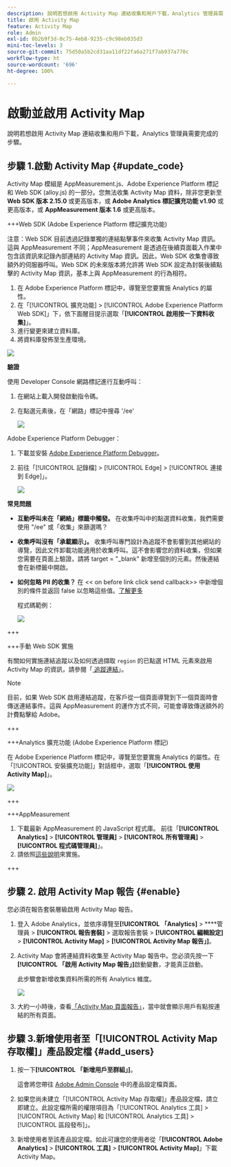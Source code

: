 ```yaml
---
description: 說明若想啟用 Activity Map 連結收集和用戶下載，Analytics 管理員需要完成的步驟。
title: 啟用 Activity Map
feature: Activity Map
role: Admin
exl-id: 0b2b9f3d-0c75-4eb8-9235-c9c98eb035d3
mini-toc-levels: 3
source-git-commit: 75d50a5b2cd31aa11df22fa6a271f7ab937a770c
workflow-type: ht
source-wordcount: '696'
ht-degree: 100%

---
```



# 啟動並啟用 Activity Map

說明若想啟用 Activity Map 連結收集和用戶下載，Analytics 管理員需要完成的步驟。

## 步驟 1.啟動 Activity Map {#update_code}

Activity Map 模組是 AppMeasurement.js、Adobe Experience Platform 標記和 Web SDK (alloy.js) 的一部分。您無法收集 Activity Map 資料，除非您更新至 **Web SDK 版本 2.15.0** 或更高版本，或 **Adobe Analytics 標記擴充功能 v1.90** 或更高版本，或 **AppMeasurement 版本 1.6** 或更高版本。

+++Web SDK (Adobe Experience Platform 標記擴充功能)

注意：Web SDK 目前透過記錄單獨的連結點擊事件來收集 Activity Map 資訊。這與 AppMeasurement 不同；AppMeasurement 是透過在後續頁面載入作業中包含該資訊來記錄內部連結的 Activity Map 資訊。因此，Web SDK 收集會導致額外的伺服器呼叫。Web SDK 的未來版本將允許將 Web SDK 設定為封裝後續點擊的 Activity Map 資訊，基本上與 AppMeasurement 的行為相符。

1. 在 Adobe Experience Platform 標記中，導覽至您要實施 Analytics 的屬性。
1. 在「[!UICONTROL 擴充功能] > [!UICONTROL Adobe Experience Platform Web SDK]」下，依下面醒目提示選取「**[!UICONTROL 啟用按一下資料收集]**」。
1. 進行變更來建立資料庫。
1. 將資料庫發佈至生產環境。

![](assets/web_sdk.png)

**驗證**

使用 Developer Console 網路標記進行互動呼叫：

1. 在網站上載入開發啟動指令碼。
1. 在點選元素後，在「網路」標記中搜尋 &#39;/ee&#39;

   ![](assets/validation1.png)

Adobe Experience Platform Debugger：

1. 下載並安裝 [Adobe Experience Platform Debugger](https://chromewebstore.google.com/detail/adobe-experience-platform/bfnnokhpnncpkdmbokanobigaccjkpob)。
1. 前往「[!UICONTROL 記錄檔] > [!UICONTROL Edge] > [!UICONTROL 連接到 Edge]」。

   ![](assets/validation2.jpg)

**常見問題**

* **互動呼叫未在「網絡」標籤中觸發。**
在收集呼叫中的點選資料收集，我們需要使用 &quot;/ee&quot; 或「收集」來篩選嗎？

* **收集呼叫沒有「承載顯示」。**
收集呼叫專門設計為追蹤不會影響到其他網站的導覽，因此文件卸載功能適用於收集呼叫。這不會影響您的資料收集，但如果您需要在頁面上驗證，請將 target = &quot;_blank&quot; 新增至個別的元素。然後連結會在新標籤中開啟。

* **如何忽略 PII 的收集？**
在 &lt;&lt; on before link click send callback>> 中新增個別的條件並返回 false 以忽略這些值。[了解更多](https://experienceleague.adobe.com/docs/experience-platform/edge/fundamentals/configuring-the-sdk.html?lang=zh-Hant)

  程式碼範例：

  ![](assets/sample-code.png)

+++

+++手動 Web SDK 實施

有關如何實施連結追蹤以及如何透過擷取 `region` 的已點選 HTML 元素來啟用 Activity Map 的資訊，請參閱「[ 追蹤連結](https://experienceleague.adobe.com/docs/experience-platform/edge/data-collection/track-links.html?lang=zh-Hant)」。

>[!NOTE]
>
>目前，如果 Web SDK 啟用連結追蹤，在客戶從一個頁面導覽到下一個頁面時會傳送連結事件。這與 AppMeasurement 的運作方式不同，可能會導致傳送額外的計費點擊給 Adobe。

+++

+++Analytics 擴充功能 (Adobe Experience Platform 標記)

在 Adob&#x200B;&#x200B;e Experience Platform 標記中，導覽至您要實施 Analytics 的屬性。在「[!UICONTROL 安裝擴充功能]」對話框中，選取「**[!UICONTROL 使用 Activity Map]**」。

![](assets/aa_extension.png)

+++

+++AppMeasurement

1. 下載最新 AppMeasurement 的 JavaScript 程式庫。
前往「**[!UICONTROL Analytics]** > **[!UICONTROL 管理員]** > **[!UICONTROL 所有管理員]** > **[!UICONTROL 程式碼管理員]**」。
1. 請依照[這些說明](https://experienceleague.adobe.com/docs/analytics/implementation/js/overview.html?lang=zh-Hant)來實施。

+++

## 步驟 2. 啟用 Activity Map 報告 {#enable}

您必須在報告套裝層級啟用 Activity Map 報告。

1. 登入 Adobe Analytics，並依序導覽至&#x200B;**[!UICONTROL 「Analytics]** > ****&#x200B;管理員 > **[!UICONTROL 報告套裝]** > 選取報告套裝 > **[!UICONTROL 編輯設定]** > **[!UICONTROL Activity Map]** > **[!UICONTROL Activity Map 報告」]**。

1. Activity Map 會將連結資料收集至 Activity Map 報告中。您必須先按一下&#x200B;**[!UICONTROL 「啟用 Activity Map 報告」]**&#x200B;啟動變數，才能真正啟動。

   此步驟會新增收集資料所需的所有 Analytics 維度。

   ![](assets/enable.png)

1. 大約一小時後，查看[「Activity Map 頁面報告」](/help/analyze/activity-map/activitymap-reporting-analytics.md)，當中就會顯示用戶有點按連結的所有頁面。

## 步驟 3.新增使用者至「[!UICONTROL Activity Map 存取權]」產品設定檔 {#add_users}

1. 按一下&#x200B;**[!UICONTROL 「新增用戶至群組」]**。

   這會將您帶往 [Adobe Admin Console](https://adminconsole.adobe.com/E2F05B3B52F54D2E0A490D44@AdobeOrg/overview) 中的產品設定檔頁面。

1. 如果您尚未建立「[!UICONTROL Activity Map 存取權]」產品設定檔，請立即建立。此設定檔所需的權限項目為「[!UICONTROL Analytics 工具] > [!UICONTROL Activity Map] 和 [!UICONTROL Analytics 工具] > [!UICONTROL 區段發布]」。

1. 新增使用者至該產品設定檔。如此可讓您的使用者從「**[!UICONTROL Adobe Analytics]** > **[!UICONTROL 工具]** > **[!UICONTROL Activity Map]**」下載 Activity Map。

